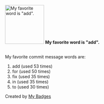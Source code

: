 <img src="https://github.com/my-badges/my-badges/blob/master/src/all-badges/favorite-word/favorite-word.png?raw=true" alt="My favorite word is &quot;add&quot;." title="My favorite word is &quot;add&quot;." width="128">
<strong>My favorite word is &quot;add&quot;.</strong>
<br><br>

My favorite commit message words are:

1. add (used 53 times)
2. for (used 50 times)
3. fix (used 35 times)
4. in (used 35 times)
5. to (used 30 times)


Created by <a href="https://github.com/my-badges/my-badges">My Badges</a>
